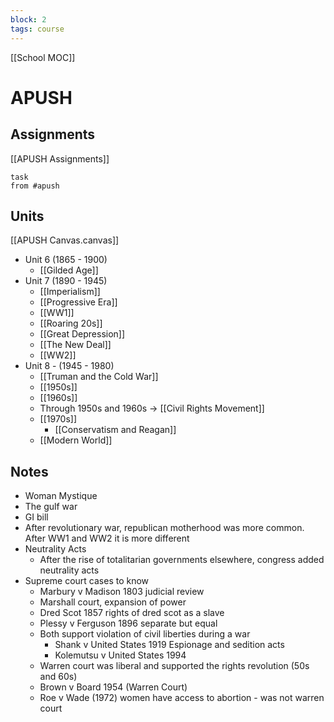 ```yaml
---
block: 2
tags: course
---
```


[[School MOC]]
# APUSH

## Assignments 
[[APUSH Assignments]]
```dataview
task
from #apush
```

## Units
[[APUSH Canvas.canvas]]
- Unit 6 (1865 - 1900)
	- [[Gilded Age]]
- Unit 7 (1890 - 1945)
	- [[Imperialism]]
	- [[Progressive Era]]
	- [[WW1]]
	- [[Roaring 20s]]
	- [[Great Depression]]
	- [[The New Deal]]
	- [[WW2]]
- Unit 8 - (1945 - 1980)
	- [[Truman and the Cold War]]
	- [[1950s]]
	- [[1960s]]
	- Through 1950s and 1960s → [[Civil Rights Movement]]
	- [[1970s]]
		- [[Conservatism and Reagan]]
	- [[Modern World]]
## Notes
- Woman Mystique
- The gulf war
- GI bill
- After revolutionary war, republican motherhood was more common. After WW1 and WW2 it is more different
- Neutrality Acts
	- After the rise of totalitarian governments elsewhere, congress added neutrality acts
- Supreme court cases to know
	- Marbury v Madison 1803 judicial review
	- Marshall court, expansion of power
	- Dred Scot 1857 rights of dred scot as a slave
	- Plessy v Ferguson 1896 separate but equal
	- Both support violation of civil liberties during a war
		- Shank v United States 1919 Espionage and sedition acts
		- Kolemutsu v United States 1994
	- Warren court was liberal and supported the rights revolution (50s and 60s)
	- Brown v Board 1954 (Warren Court)
	- Roe v Wade (1972) women have access to abortion - was not warren court